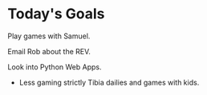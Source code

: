 # Today's Goals

Play games with Samuel.

Email Rob about the REV.

Look into Python Web Apps.

- Less gaming strictly Tibia dailies and games with kids.
